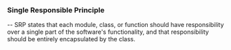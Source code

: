 ### Single Responsible Principle

-- SRP states that each module, class, or function should have responsibility over a single part of the software's functionality, and that responsibility should be entirely encapsulated by the class.
